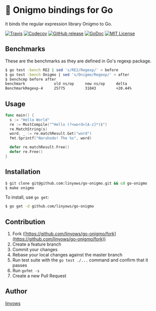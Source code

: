  :japanese_ogre: Onigmo bindings for Go
=======================================

It binds the regular expression library Onigmo to Go.

[![Travis](https://img.shields.io/travis/linyows/go-onigmo.svg?style=for-the-badge)][travis]
[![Codecov](https://img.shields.io/codecov/c/github/linyows/go-onigmo.svg?style=for-the-badge)][codecov]
[![GitHub release](http://img.shields.io/github/release/linyows/go-onigmo.svg?style=for-the-badge)][release]
[![GoDoc](http://img.shields.io/badge/go-documentation-blue.svg?style=for-the-badge)][godocs]
[![MIT License](http://img.shields.io/badge/license-MIT-blue.svg?style=for-the-badge)][license]

[travis]: https://travis-ci.org/linyows/go-onigmo
[codecov]: https://codecov.io/gh/linyows/go-onigmo
[release]: https://github.com/linyows/go-onigmo/releases
[godocs]: http://godoc.org/github.com/linyows/go-onigmo
[license]: https://github.com/linyows/go-onigmo/blob/master/LICENSE

Benchmarks
----------

These are the benchmarks as they are defined in Go's regexp package.

```sh
$ go test -bench RE2 | sed 's/RE2/Regexp/' > before
$ go test -bench Onigmo | sed 's/Onigmo/Regexp/' > after
$ benchcmp before after
benchmark             old ns/op     new ns/op     delta
BenchmarkRegexp-4     25775         31043         +20.44%
```

Usage
-----

```go
func main() {
  s := "Hello World"
  re := MustCompile("^Hello (?<word>[A-z]*)$")
  re.MatchString(s)
  word, _ := re.matchResult.Get("word")
  fmt.Sprintf("Naruhodo! The %s", word)

  defer re.matchResult.Free()
  defer re.Free()
}
```

Installation
------------

```sh
$ git clone git@github.com:linyows/go-onigmo.git && cd go-onigmo
$ make onigmo
```

To install, use `go get`:

```sh
$ go get -d github.com/linyows/go-onigmo
```

Contribution
------------

1. Fork ([https://github.com/linyows/go-onigmo/fork](https://github.com/linyows/go-onigmo/fork))
1. Create a feature branch
1. Commit your changes
1. Rebase your local changes against the master branch
1. Run test suite with the `go test ./...` command and confirm that it passes
1. Run `gofmt -s`
1. Create a new Pull Request

Author
------

[linyows](https://github.com/linyows)
